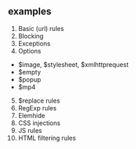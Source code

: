 ## examples
1. Basic (url) rules
2. Blocking
3. Exceptions
4. Options
* $image, $stylesheet, $xmlhttprequest
* $empty
* $popup
* $mp4
5. $replace rules
6. RegExp rules
7. Elemhide
8. CSS injections
9. JS rules
10. HTML filtering rules
